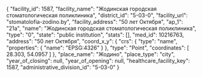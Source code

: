 {
    "facility_id": 1587,
    "facility_name": "Жодинская городская стоматологическая поликлиника",
    "district_id": "5-03-0",
    "facility_url": "stomatolofia-zodino.by",
    "facility_address": "50 лет Октября",
    "ap_1": "21а",
    "name": "Жодинская городская стоматологическая поликлиника",
    "type": "0",
    "state": "public institution",
    "stats": [],
    "med_id": 10216763,
    "address": "50 лет Октября",
    "coord_x_y": {
        "crs": {
            "type": "name",
            "properties": {
                "name": "EPSG:4326"
            }
        },
        "type": "Point",
        "coordinates": [
            28.303,
            54.0957
        ]
    },
    "place_name": "Жодино",
    "place_type": "city",
    "year_of_closing": null,
    "year_of_opening": null,
    "healthcare_facility_key": 1587,
    "administrative_division_id": "5-03-0"
}